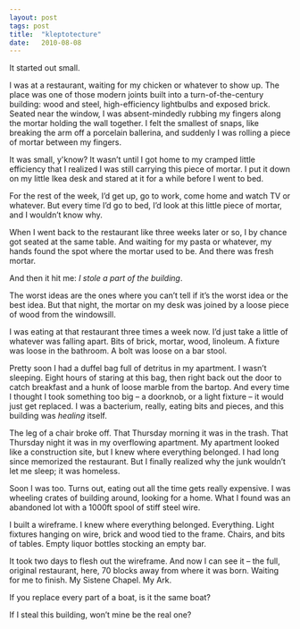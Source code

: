 ```yaml
---
layout: post
tags: post
title:  "kleptotecture"
date:   2010-08-08
---
```

It started out small.

I was at a restaurant, waiting for my chicken or whatever to show up. The place was one of those modern joints built into a turn-of-the-century building: wood and steel, high-efficiency lightbulbs and exposed brick. Seated near the window, I was absent-mindedly rubbing my fingers along the mortar holding the wall together. I felt the smallest of snaps, like breaking the arm off a porcelain ballerina, and suddenly I was rolling a piece of mortar between my fingers.

It was small, y'know? It wasn’t until I got home to my cramped little efficiency that I realized I was still carrying this piece of mortar. I put it down on my little Ikea desk and stared at it for a while before I went to bed.

For the rest of the week, I’d get up, go to work, come home and watch TV or whatever. But every time I’d go to bed, I’d look at this little piece of mortar, and I wouldn’t know why.

When I went back to the restaurant like three weeks later or so, I by chance got seated at the same table. And waiting for my pasta or whatever, my hands found the spot where the mortar used to be. And there was fresh mortar.

And then it hit me: _I stole a part of the building_.

The worst ideas are the ones where you can’t tell if it’s the worst idea or the best idea. But that night, the mortar on my desk was joined by a loose piece of wood from the windowsill.

I was eating at that restaurant three times a week now. I’d just take a little of whatever was falling apart. Bits of brick, mortar, wood, linoleum. A fixture was loose in the bathroom. A bolt was loose on a bar stool.

Pretty soon I had a duffel bag full of detritus in my apartment. I wasn’t sleeping. Eight hours of staring at this bag, then right back out the door to catch breakfast and a hunk of loose marble from the bartop. And every time I thought I took something too big – a doorknob, or a light fixture – it would just get replaced. I was a bacterium, really, eating bits and pieces, and this building was _healing_ itself.

The leg of a chair broke off. That Thursday morning it was in the trash. That Thursday night it was in my overflowing apartment. My apartment looked like a construction site, but I knew where everything belonged. I had long since memorized the restaurant. But I finally realized why the junk wouldn’t let me sleep; it was homeless.

Soon I was too. Turns out, eating out all the time gets really expensive. I was wheeling crates of building around, looking for a home. What I found was an abandoned lot with a 1000ft spool of stiff steel wire.

I built a wireframe. I knew where everything belonged. Everything. Light fixtures hanging on wire, brick and wood tied to the frame. Chairs, and bits of tables. Empty liquor bottles stocking an empty bar.

It took two days to flesh out the wireframe. And now I can see it – the full, original restaurant, here, 70 blocks away from where it was born. Waiting for me to finish. My Sistene Chapel. My Ark.

If you replace every part of a boat, is it the same boat?

If I steal this building, won’t mine be the real one?
